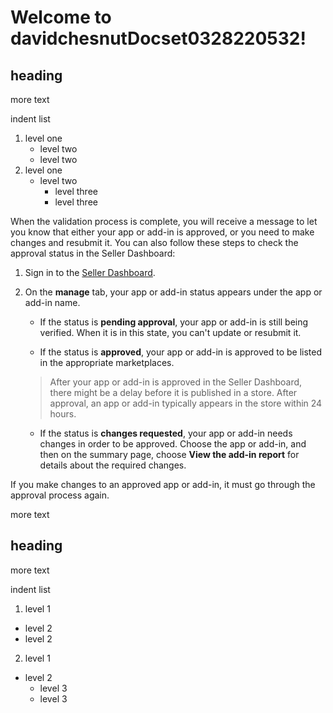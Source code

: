 # Welcome to davidchesnutDocset0328220532!

## heading
more text

indent list
1. level one
    - level two
    - level two
2. level one
    - level two
        - level three
        - level three
    

When the validation process is complete, you will receive a message to let you know that either your app or add-in is approved, or you need to make changes and resubmit it. You can also follow these steps to check the approval status in the Seller Dashboard:
  
    
    

1. Sign in to the  [Seller Dashboard](http://go.microsoft.com/fwlink/?LinkId=248605).
    
  
2. On the **manage** tab, your app or add-in status appears under the app or add-in name.

    - If the status is **pending approval**, your app or add-in is still being verified. When it is in this state, you can't update or resubmit it.
    
    
    - If the status is **approved**, your app or add-in is approved to be listed in the appropriate marketplaces.
    
    > After your app or add-in is approved in the Seller Dashboard, there might be a delay before it is published in a store. After approval, an app or add-in typically appears in the store within 24 hours. 
    
    - If the status is **changes requested**, your app or add-in needs changes in order to be approved. Choose the app or add-in, and then on the summary page, choose **View the add-in report** for details about the required changes.
    
  
If you make changes to an approved app or add-in, it must go through the approval process again.
  
  
more text
## heading
more text

indent list
1. level 1
  - level 2
  - level 2
2. level 1
  - level 2
    - level 3
    - level 3
    
